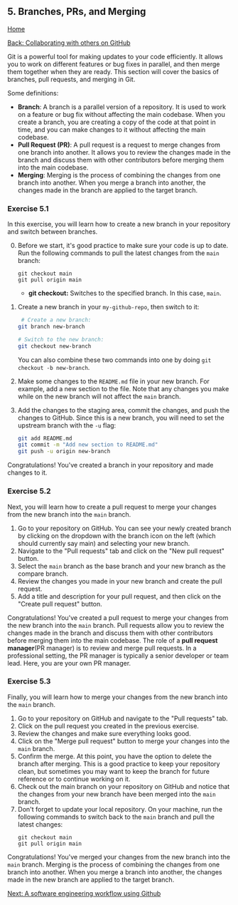 ## 5. Branches, PRs, and Merging

[Home](README.md)

[Back: Collaborating with others on GitHub](04_collaborating_with_others.md)

Git is a powerful tool for making updates to your code efficiently. It allows you to work on different features or bug fixes in parallel, and then merge them together when they are ready. This section will cover the basics of branches, pull requests, and merging in Git.

Some definitions:

- **Branch**: A branch is a parallel version of a repository. It is used to work on a feature or bug fix without affecting the main codebase. When you create a branch, you are creating a copy of the code at that point in time, and you can make changes to it without affecting the main codebase.
- **Pull Request (PR)**: A pull request is a request to merge changes from one branch into another. It allows you to review the changes made in the branch and discuss them with other contributors before merging them into the main codebase.
- **Merging**: Merging is the process of combining the changes from one branch into another. When you merge a branch into another, the changes made in the branch are applied to the target branch.

### Exercise 5.1

In this exercise, you will learn how to create a new branch in your repository and switch between branches.

0. Before we start, it's good practice to make sure your code is up to date. Run the following commands to pull the latest changes from the `main` branch:
   ```
   git checkout main
   git pull origin main
   ```
   - **git checkout:** Switches to the specified branch. In this case, `main`.
1. Create a new branch in your `my-github-repo`, then switch to it:

   ```bash
    # Create a new branch:
   git branch new-branch

   # Switch to the new branch:
   git checkout new-branch
   ```

   You can also combine these two commands into one by doing `git checkout -b new-branch`.

2. Make some changes to the `README.md` file in your new branch. For example, add a new section to the file. Note that any changes you make while on the new branch will not affect the `main` branch.
3. Add the changes to the staging area, commit the changes, and push the changes to GitHub. Since this is a new branch, you will need to set the upstream branch with the `-u` flag:

   ```bash
   git add README.md
   git commit -m "Add new section to README.md"
   git push -u origin new-branch
   ```

Congratulations! You've created a branch in your repository and made changes to it.

### Exercise 5.2

Next, you will learn how to create a pull request to merge your changes from the new branch into the `main` branch.

1. Go to your repository on GitHub. You can see your newly created branch by clicking on the dropdown with the branch icon on the left (which should currently say main) and selecting your new branch.
2. Navigate to the "Pull requests" tab and click on the "New pull request" button.
3. Select the `main` branch as the base branch and your new branch as the compare branch.
4. Review the changes you made in your new branch and create the pull request.
5. Add a title and description for your pull request, and then click on the "Create pull request" button.

Congratulations! You've created a pull request to merge your changes from the new branch into the `main` branch. Pull requests allow you to review the changes made in the branch and discuss them with other contributors before merging them into the main codebase. The role of a **pull request manager**(PR manager) is to review and merge pull requests. In a professional setting, the PR manager is typically a senior developer or team lead. Here, you are your own PR manager.

### Exercise 5.3

Finally, you will learn how to merge your changes from the new branch into the `main` branch.

1. Go to your repository on GitHub and navigate to the "Pull requests" tab.
2. Click on the pull request you created in the previous exercise.
3. Review the changes and make sure everything looks good.
4. Click on the "Merge pull request" button to merge your changes into the `main` branch.
5. Confirm the merge. At this point, you have the option to delete the branch after merging. This is a good practice to keep your repository clean, but sometimes you may want to keep the branch for future reference or to continue working on it.
6. Check out the main branch on your repository on GitHub and notice that the changes from your new branch have been merged into the `main` branch.
7. Don't forget to update your local repository. On your machine, run the following commands to switch back to the `main` branch and pull the latest changes:
   ```
   git checkout main
   git pull origin main
   ```

Congratulations! You've merged your changes from the new branch into the `main` branch. Merging is the process of combining the changes from one branch into another. When you merge a branch into another, the changes made in the new branch are applied to the target branch.

[Next: A software engineering workflow using Github](06_software_engineering_workflow.md)
